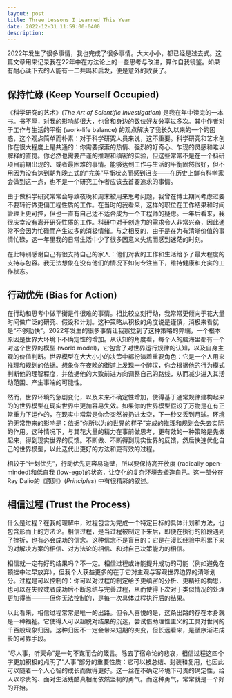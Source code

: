 ```yaml
---
layout: post
title: Three Lessons I Learned This Year
date: 2022-12-31 11:59:00-0400
description: 
---
```

2022年发生了很多事情，我也完成了很多事情。大大小小，都已经是过去式。这篇文章用来记录我在22年中在方法论上的一些思考与改进，算作自我镜鉴。如果有耐心读下去的人能有一二共鸣和启发，便是意外的收获了。

## 保持忙碌 (Keep Yourself Occupied)

《科学研究的艺术》(*The Art of Scientific Investigation*) 是我在年中读完的一本书。书不厚，对我的影响却很大，也曾和身边的数位好友分享过多次。其中作者对于工作与生活的平衡 (work-life balance) 的观点解决了我长久以来的一个的困惑，这个观点简单而朴素：对于科学研究人员来说，这不重要。科学研究和艺术创作在很大程度上是共通的：你需要探索的热情、强烈的好奇心、乍现的灵感和难以解释的直觉。你必然也需要严谨的推理和缜密的实验，但这些常常不是在一个科研项目前期出现的、或者最困难的事情。能够达到工作与生活的平衡固然很好，但不用因为没有达到朝九晚五式的“完美”平衡状态而感到沮丧——在历史上鲜有科学家会做到这一点，也不是一个研究工作者应该去首要追求的事情。

由于做科学研究常常会导致夜晚和周末被用来思考问题，我曾在博士期间考虑过要不要转行做更偏工程性质的工作。在当时的我看来，这样的职位在工作结果和时间管理上更可控，但也一直有自己适不适合成为一个工程师的疑虑。一年后看来，我很庆幸没有离开研究性质的工作。科研中对于创造力的需求令人非常兴奋，因此通常不会因为忙碌而产生过多的消极情绪。与之相反的，由于是在为有清晰价值的事情忙碌，这一年里我的日常生活中少了很多因意义失焦而感到迷茫的时刻。

在此特别感谢自己有很支持自己的家人：他们对我的工作和生活给予了最大程度的支持与包容。我无法想象在没有他们的情况下如何专注当下，维持健康和充实的工作状态。

## 行动优先 (Bias for Action)

在行动和思考中做平衡是件很难的事情。相比较立刻行动，我常常更倾向于花大量时间做广泛的研究、假设和计划。这种策略从积极的角度说是谨慎，消极来看就是“不够勤快”。2022年发生的很多事情让我察觉到了这种策略的弊端，一个根本原因是世界大环境下不确定性的增加。从认知的角度看，每个人的脑海里都有一个对这个世界的模型 (world model)，它包含了对世界运行规律的认知，以及自身主观的价值判断。世界模型在大大小小的决策中都扮演着重要角色：它是一个人用来推理和规划的依据。想象你在夜晚的街道上发现一个醉汉，你会根据他的行为模式判断他的理智程度，并依据他的大致前进方向调整自己的路线，从而减少进入其活动范围、产生事端的可能性。

然而，世界环境的急剧变化，以及未来不确定性增加，使得基于通常规律建构起来的的世界模型在现实世界中更加容易失效。如果你的世界模型假设了万物是在有正常重力下运作的，在现实中常常是你会突然被扔进太空，下一秒又丢到月球。环境的无常带来的影响是：依据“你所以为的世界的样子”完成的推理和规划会失去实际的作用。这种情况下，与其花大量的精力在事前做思考，更有效的一种策略是先做起来，得到现实世界的反馈。不断做、不断得到现实世界的反馈，然后快速优化自己的世界模型，以此迭代出更好的方法和更有效的过程。

相较于“计划优先”，行动优先更容易碰壁，所以要保持高开放度 (radically open-minded)和低自我 (low-ego)的状态，让变化的复杂环境去塑造自己。这一部分在Ray Dalio的《原则》(*Principles*) 中有很精彩的叙述。

## 相信过程 (Trust the Process)

什么是过程？在我的理解中，过程包含为完成一个特定目标的具体计划和方法，也包含形而上的方法论。相信过程，是当过程被制定下来后，即便在执行的阶段遇到了挫折，也有必会成功的信念。这种信念不是盲目的：它是在漫长经验中积累下来的对解决方案的相信、对方法论的相信、和对自己决策能力的相信。

相信就一定有好的结果吗？不一定。相信过程或许能提升成功的可能（例如避免在顿挫中过早放弃），但我个人获益更多的在于它对主观与客观世界边界的清晰划分。过程是可以控制的：你可以对过程的制定给予更缜密的分析、更精细的构思，也可以在失败或者成功后不断总结与完善过程，从而使得下次对于类似情况的处理更加得当———但你无法控制的，是每一次具体过程执行后的结果。

以此看来，相信过程常常是唯一的出路。但令人喜悦的是，这条出路的存在本身就是一种福祉。它使得人可以超脱对结果的沉迷，尝试借助理性主义的工具对世间的千百般现象归因。这种归因不一定会带来短期的突变，但长远看来，是循序渐进成长的可靠手段。

“尽人事，听天命”是一句不谋而合的箴言。除去了宿命论的悲哀，相信过程这四个字更加积极的点明了“人事”部分的重要性质：它可以被总结、封装和复用，也因此可以随着一个人心智的成长而做得更好。这一丝在不确定环境下可贵的确定性，给人以珍贵的、面对生活残酷真相而依然坚韧的勇气。而这种勇气，常常就是一个好的开始。